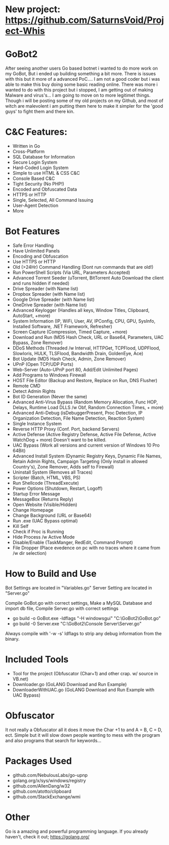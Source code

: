 # New project: https://github.com/SaturnsVoid/Project-Whis

# GoBot2

After seeing another users Go based botnet i wanted to do more work on my GoBot, But i ended up building something a bit more. There is issues with this but it more of a advanced PoC.... I am not a good coder but i was able to make this buy doing some basic reading online. There was more i wanted to do with this project but i stopped, I am getting out of making Malware and virus's... I am going to move on to more legitimet things. Though i will be posting some of my old projects on my Github, and most of witch are malevolent i am putting them here to make it simpler for the 'good guys' to fight them and there kin.

# C&C Features:

*   Written in Go
*   Cross-Platform
*   SQL Database for Information
*   Secure Login System
*   Hard-Coded Login System
*   Simple to use HTML & CSS C&C
*   Console Based C&C
*   Tight Security (No PHP!)
*   Encoded and Obfuscated Data
*   HTTPS or HTTP
*   Single, Selected, All Command Issuing
*   User-Agent Detection
*   More

# Bot Features

*   Safe Error Handling
*   Have Unlimited Panels
*   Encoding and Obfuscation
*   Use HTTPS or HTTP
*   Old (>24Hr) Command Handling (Dont run commands that are old!)
*   Run PowerShell Scripts (Via URL, Parameters Accepted)
*   Advanced Torrent Seeder (uTorrent, BitTorrent Auto Download the client and runs hidden if needed)
*   Drive Spreader (with Name list)
*   Dropbox Spreader (with Name list)
*   Google Drive Spreader (with Name list)
*   OneDrive Spreader (with Name list)
*   Advanced Keylogger (Handles all keys, Window Titles, Clipboard, AutoStart, +more)
*   System Information (IP, WiFi, User, AV, IPConfig, CPU, GPU, SysInfo, Installed Software, .NET Framework, Refresher)
*   Screen Capture (Compression, Timed Capture, +more)
*   Download and Run (MD5 Hash Check, URL or Base64, Parameters, UAC Bypass, Zone Remover)
*   DDoS Methods (Threaded /w Interval, HTTPGet, TCPFlood, UDPFlood, Slowloris, HULK, TLSFlood, Bandwidth Drain, GoldenEye, Ace)
*   Bot Update (MD5 Hash Check, Admin, Zone Remover)
*   UPnP (Open TCP/UDP Ports)
*   Web-Server (Auto-UPnP port 80, Add/Edit Unlimited Pages)
*   Add Programs to Windows Firewall
*   HOST File Editor (Backup and Restore, Replace on Run, DNS Flusher)
*   Remote CMD
*   Detect Admin Rights
*   Bot ID Generation (Never the same)
*   Advanced Anti-Virus Bypass (Random Memory Allocation, Func HOP, Delays, Runtime Load DLLS /w Obf, Random Connection Times, + more)
*   Advanced Anti-Debug (isDebuggerPresent, Proc Detection, IP Organization Detection, File Name Detection, Reaction System)
*   Single Instance System
*   Reverse HTTP Proxy (Conf. Port, backend Servers)
*   Active Defense (Active Registry Defense, Active File Defense, Active WatchDog + more) Doesn't want to be killed.
*   UAC Bypass (Work all versions and current version of Windows 10 Pro 64Bit)
*   Advanced Install System (Dynamic Registry Keys, Dynamic File Names, Retain Admin Rights, Campaign Targeting (Only install in allowed Country's), Zone Remover, Adds self to Firewall)
*   Uninstall System (Removes all Traces)
*   Scripter (Batch, HTML, VBS, PS)
*   Run Shellcode (ThreadExecute)
*   Power Options (Shutdown, Restart, Logoff)
*   Startup Error Message
*   MessageBox (Returns Reply)
*   Open Website (Visible/Hidden)
*   Change Homepage
*   Change Background (URL or Base64)
*   Run .exe (UAC Bypass optimal)
*   Kill Self
*   Check if Proc is Running
*   Hide Process /w Active Mode
*   Disable/Enable (TaskManger, RedEdit, Command Prompt)
*   File Dropper (Place evedence on pc with no traces where it came from /w dir selection)


# How to Build and Use

Bot Settings are located in "Variables.go" Server Setting are located in "Server.go"

Compile GoBot.go with correct settings, Make a MySQL Database and import db file, Compile Server.go with correct settings

*   go build -o GoBot.exe -ldflags "-H windowsgui" "C:\\GoBot2\\GoBot.go"
*   go build -0 Server.exe "C:\\GoBot2\\Console Server\\Server.go"

Always compile with '-w -s' ldflags to strip any debug information from the binary.

# Included Tools

*   Tool for the project (Obfuscator (Char+1) and other crap. w/ source in VB.net)
*   Downloader.go (GoLANG Download and Run Example)
*   DownloaderWithUAC.go (GoLANG Download and Run Example with UAC Bypass)

# Obfuscator

It not really a Obfuscator all it does it move the Char +1 to and A = B, C = D, ect. Simple but it will slow down people wanting to mess with the program and also programs that search for keywords...

# Packages Used

*   github.com/NebulousLabs/go-upnp
*   golang.org/x/sys/windows/registry
*   github.com/AllenDang/w32
*   github.com/atotto/clipboard
*   github.com/StackExchange/wmi


# Other

Go is a amazing and powerful programming language. If you already haven't, check it out; https://golang.org/


